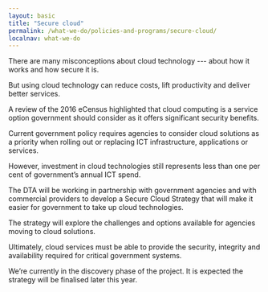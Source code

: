 ```yaml
---
layout: basic
title: "Secure cloud"
permalink: /what-we-do/policies-and-programs/secure-cloud/
localnav: what-we-do
---
```


There are many misconceptions about cloud technology --- about how it works and how secure it is.

But using cloud technology can reduce costs, lift productivity and deliver better services. 

A review of the 2016 eCensus highlighted that cloud computing is a service option government should consider as it offers significant security benefits.

Current government policy requires agencies to consider cloud solutions as a priority when rolling out or replacing ICT infrastructure, applications or services.

However, investment in cloud technologies still represents less than one per cent of government’s annual ICT spend.

The DTA will be working in partnership with government agencies and with commercial providers to develop a Secure Cloud Strategy that will make it easier for government to take up cloud technologies. 

The strategy will explore the challenges and options available for agencies moving to cloud solutions.

Ultimately, cloud services must be able to provide the security, integrity and availability required for critical government systems.

We’re currently in the discovery phase of the project. It is expected the strategy will be finalised later this year.
